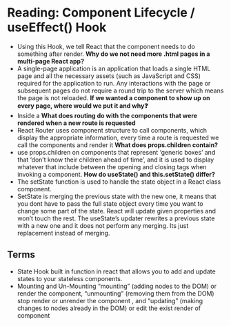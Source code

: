 # Reading: Component Lifecycle / useEffect() Hook
- Using this Hook, we tell React that the component needs to do something after render.
**Why do we not need more .html pages in a multi-page React app?**
- A single-page application is an application that loads a single HTML page and all the necessary assets (such as JavaScript and CSS) required for the application to run. Any interactions with the page or subsequent pages do not require a round trip to the server which means the page is not reloaded.
**If we wanted a component to show up on every page, where would we put it and why:question:**
- Inside a <Route />
**What does routing do with the components that were rendered when a new route is requested**
- React Router uses component structure to call components, which display the appropriate information, every time a route is requested we call the components and render it
**What does props.children contain?**
- use props.children on components that represent ‘generic boxes’ and that ‘don’t know their children ahead of time’, and it is used to display whatever that include between the opening and closing tags when invoking a component.
**How do useState() and this.setState() differ?**
- The setState function is used to handle the state object in a React class component.
- SetState is merging the previous state with the new one, it means that you dont have to pass the full state object every time you want to change some part of the state. React will update given properties and won’t touch the rest. The useState’s updater rewrites a previous state with a new one and it does not perform any merging. Its just replacement instead of merging.
## Terms
- State Hook built in function in react that allows you to add and update states to your stateless components.
- Mounting and Un-Mounting “mounting” (adding nodes to the DOM) or render the component, “unmounting” (removing them from the DOM) stop render or unrender the component , and “updating” (making changes to nodes already in the DOM) or edit the exist render of component
